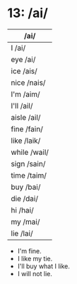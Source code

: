 # 13: /ai/

|/ai/|
|----|
|I /ai/|
|eye /ai/|
|ice /ais/|
|nice /nais/|
|I'm /aim/|
|I'll /ail/|
|aisle /ail/|
|fine /fain/|
|like /laik/|
|while /wail/|
|sign /sain/|
|time /taim/|
|buy /bai/|
|die /dai/|
|hi /hai/|
|my /mai/|
|lie /lai/|

- I'm fine.
- I like my tie.
- I'll buy what I like.
- I will not lie.
